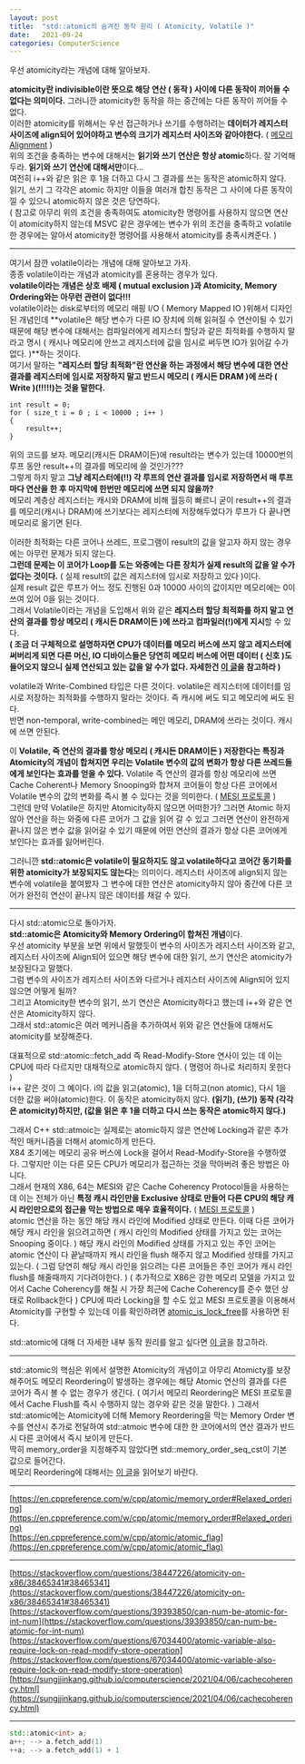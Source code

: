 ```yaml
---
layout: post
title:  "std::atomic의 숨겨진 동작 원리 ( Atomicity, Volatile )"
date:   2021-09-24
categories: ComputerScience
---
```


우선 atomicity라는 개념에 대해 알아보자.        

**atomicity란 indivisible이란 뜻으로 해당 연산 ( 동작 ) 사이에 다른 동작이 끼어들 수 없다는 의미이다.** 그러니깐 atomicity한 동작을 하는 중간에는 다른 동작이 끼어들 수 없다.                          
이러한 atomicity를 위해서는 우선 접근하거나 쓰기를 수행하려는 **데이터가 레지스터 사이즈에 align되어 있어야하고 변수의 크기가 레지스터 사이즈와 같아야한다.** ( [메모리 Alignment](https://sungjjinkang.github.io/computerscience/2021/03/28/memoryalignment.html) )        
위의 조건을 충족하는 변수에 대해서는 **읽기와 쓰기 연산은 항상 atomic**하다. 잘 기억해두라. **읽기와 쓰기 연산에 대해서만**이다...      
여전히 i++와 같은 읽은 후 1을 더하고 다시 그 결과를 쓰는 동작은 atomic하지 않다. 읽기, 쓰기 그 각각은 atomic 하지만 이들을 여러개 합친 동작은 그 사이에 다른 동작이 낄 수 있으니 atomic하지 않은 것은 당연하다.      
( 참고로 아무리 위의 조건을 충족하여도 atomicity한 명령어를 사용하지 않으면 연산이 atomicity하지 않는데 MSVC 같은 경우에는 변수가 위의 조건을 충족하고 volatile한 경우에는 알아서 atomicity한 명령어를 사용해서 atomicity를 충족시켜준다. )                 

------------------------

여기서 잠깐 volatile이라는 개념에 대해 알아보고 가자.           
종종 volatile이라는 개념과 atomicity를 혼용하는 경우가 있다.       
**volatile이라는 개념은 상호 배제 ( mutual exclusion )과 Atomicity, Memory Ordering와는 아무런 관련이 없다!!!**              
volatile이라는 disk로부터의 메모리 매핑 I/O ( Memory Mapped IO )위해서 디자인된 개념인데 **volatile은 해당 변수가 다른 IO 장치에 의해 읽혀질 수 연산이될 수 있기 때문에 해당 변수에 대해서는 컴파일러에게 레지스터 할당과 같은 최적화를 수행하지 말라고 명시 ( 캐시나 메모리에 안쓰고 레지스터에 값을 임시로 써두면 IO가 읽어갈 수가 없다. )**하는 것이다.     
여기서 말하는 **"레지스터 할당 최적화"란 연산을 하는 과정에서 해당 변수에 대한 연산 결과를 레지스터에 임시로 저장하지 말고 반드시 메모리 ( 캐시든 DRAM )에 쓰라 ( Write )(!!!!!)는 것을 말한다.**                  

```
int result = 0;
for ( size_t i = 0 ; i < 10000 ; i++ )
{
    result++;
}
```
위의 코드를 보자. 메모리(캐시든 DRAM이든)에 result라는 변수가 있는데 10000번의 루프 동안 result++의 결과를 메모리에 쓸 것인가???       
그렇게 하지 말고 **그냥 레지스터에(!!) 각 루프의 연산 결과를 임시로 저장하면서 매 루프마다 연산을 한 후 마지막에 한번만 메모리에 쓰면 되지 않을까?**                    
메모리 계층상 레지스터는 캐시와 DRAM에 비해 월등히 빠르니 굳이 result++의 결과를 메모리(캐시나 DRAM)에 쓰기보다는 레지스터에 저장해두었다가 루프가 다 끝나면 메모리로 옮기면 된다.         

이러한 최적화는 다른 코어나 쓰레드, 프로그램이 result의 값을 알고자 하지 않는 경우에는 아무런 문제가 되지 않는다.         
**그런데 문제는 이 코어가 Loop를 도는 와중에는 다른 장치가 실제 result의 값을 알 수가 없다는 것이다.** ( 실제 result의 값은 레지스터에 임시로 저장하고 있다 )이다.               
실제 result 값은 루프가 어느 정도 진행된 0과 10000 사이의 값이지만 메모리에는 0이 쓰여 있어 0을 읽는 것이다.      
그래서 Volatile이라는 개념을 도입해서 위와 같은 **레지스터 할당 최적화를 하지 말고 연산의 결과를 항상 메모리 ( 캐시든 DRAM이든 )에 쓰라고 컴파일러(!)에게 지시**할 수 있다.              
**( 조금 더 구체적으로 설명하자면 CPU가 데이터를 메모리 버스에 쓰지 않고 레지스터에 써버리게 되면 다른 머신, IO 디바이스들은 당연히 메모리 버스에 어떤 데이터 ( 신호 )도 들어오지 않으니 실제 연산되고 있는 값을 알 수가 없다. 자세한건 [이 글](https://sungjjinkang.github.io/computerscience/2021/09/26/IO_System.html)을 참고하라 )**                 

volatile과 Write-Combined 타입은 다른 것이다. volatile은 레지스터에 데이터를 임시로 저장하는 최적화를 수행하지 말라는 것이다. 즉 캐시에 써도 되고 메모리에 써도 된다.          
반면 non-temporal, write-combined는 메인 메모리, DRAM에 쓰라는 것이다. 캐시에 쓰면 안된다.         

이 **Volatile, 즉 연산의 결과를 항상 메모리 ( 캐시든 DRAM이든 ) 저장한다는 특징과 Atomicity의 개념이 합쳐지면 우리는 Volatile 변수의 값의 변화가 항상 다른 쓰레드들에게 보인다는 효과를 얻을 수 있다.** Volatile 즉 연산의 결과를 항상 메모리에 쓰면 Cache Coherent나 Memory Snooping와 합쳐져 코어들이 항상 다른 코어에서 Volatile 변수의 값의 변화를 즉시 볼 수 있다는 것을 의미한다. ( [MESI 프로토콜](https://sungjjinkang.github.io/computerscience/2021/04/06/cachecoherency.html) )                     
그런데 만약 Volatile은 하지만 Atomicity하지 않으면 어떠한가? 그러면 Atomic 하지 않아 연산을 하는 와중에 다른 코어가 그 값을 읽어 갈 수 있고 그러면 연산이 완전하게 끝나지 않은 변수 값을 읽어갈 수 있기 때문에 어떤 연산의 결과가 항상 다른 코어에게 보인다는 효과를 잃어버린다.      

그러니깐 **std::atomic은 volatile이 필요하지도 않고 volatile하다고 코어간 동기화를 위한 atomicity가 보장되지도 않는다**는 의미이다. 레지스터 사이즈에 align되지 않는 변수에 volatile을 붙여봤자 그 변수에 대한 연산은 atomicity하지 않아 중간에 다른 코어가 완전히 연산이 끝나지 않은 데이터를 채갈 수 있다.          


------------------------------

다시 std::atomic으로 돌아가자.          
**std::atomic은 Atomicity와 Memory Ordering이 합쳐진 개념**이다.                 
우선 atomicity 부분을 보면 위에서 말했듯이 변수의 사이즈가 레지스터 사이즈와 같고, 레지스터 사이즈에 Align되어 있으면 해당 변수에 대한 읽기, 쓰기 연산은 atomicity가 보장된다고 말했다.           
그럼 변수의 사이즈가 레지스터 사이즈와 다르거나 레지스터 사이즈에 Align되어 있지 않으면 어떻게 될까?      
그리고 Atomicity한 변수의 읽기, 쓰기 연산은 Atomicity하다고 했는데 i++와 같은 연산은 Atomicity하지 않다.          
그래서 std::atomic은 여러 메커니즘을 추가하여서 위와 같은 연산들에 대해서도 atomicity를 보장해준다.           
                
대표적으로 std::atomic::fetch_add 즉 Read-Modify-Store 연사이 있는 데 이는 CPU에 따라 다르지만 대채적으로 atomic하지 않다. ( 명령어 하나로 처리하지 못한다 )        
i++ 같은 것이 그 예이다. i의 값을 읽고(atomic), 1을 더하고(non atomic), 다시 1을 더한 값을 써야(atomic)한다. 이 동작은 atomicity하지 않다. **(읽기), (쓰기) 동작 (각각은 atomicity)하지만, (값을 읽은 후 1을 더하고 다시 쓰는 동작은 atomic하지 않다.)**            

그래서 C++ std::atmoic는 실제로는 atomic하지 않은 연산에 Locking과 같은 추가적인 매커니즘을 더해서 atomic하게 만든다.               
X84 초기에는 메모리 공유 버스에 Lock을 걸어서 Read-Modify-Store을 수행하였다. 그렇지만 이는 다른 모든 CPU가 메모리가 접근하는 것을 막아버려 좋은 방법은 아니다.            
그래서 현재의 X86, 64는 MESI와 같은 Cache Coherency Protocol들을 사용하는 데 이는 전체가 아닌 **특정 캐시 라인만을 Exclusive 상태로 만들어 다른 CPU의 해당 캐시 라인만으로의 접근을 막는 방법으로 매우 효율적이다.** ( [MESI 프로토콜](https://sungjjinkang.github.io/computerscience/2021/04/06/cachecoherency.html) )                 
atomic 연산을 하는 동안 해당 캐시 라인에 Modified 상태로 만든다. 이때 다른 코어가 해당 캐시 라인을 읽으려고하면 ( 캐시 라인의 Modified 상태를 가지고 있는 코어는 Snooping 중이다. ) 해당 캐시 라인의 Modified 상태를 가지고 있는 주인 코어는 atomic 연산이 다 끝날때까지 캐시 라인을 flush 해주지 않고 Modified 상태를 가지고 있는다. ( 그럼 당연히 해당 캐시 라인을 읽으려는 다른 코어들은 주인 코어가 캐시 라인 flush를 해줄때까지 기다려야한다. ) ( 추가적으로 X86은 강한 메모리 모델을 가지고 있어서 Cache Coherency를 해칠 시 가장 최근에 Cache Coherency를 준수 했던 상태로 Rollback한다 )
CPU에 따라 Locking을 할 수도 있고 MESI 프로토콜을 이용해서 Atomicity를 구현할 수 있는데 이를 확인하려면 [atomic_is_lock_free](https://en.cppreference.com/w/cpp/atomic/atomic_is_lock_free)를 사용하면 된다.         

std::atomic에 대해 더 자세한 내부 동작 원리를 알고 싶다면 [이 글](https://fgiesen.wordpress.com/2014/08/18/atomics-and-contention/)을 참고하라.          

-------------------------------------------------


std::atomic의 핵심은 위에서 설명한 Atomicity의 개념이고 아무리 Atomicty를 보장해주어도 메모리 Reordering이 발생하는 경우에는 해당 Atomic 연산의 결과를 다른 코어가 즉시 볼 수 없는 경우가 생긴다. ( 여기서 메모리 Reordering은 MESI 프로토콜에서 Cache Flush를 즉시 수행하지 않는 경우와 같은 것을 말한다. ) 그래서 std::atomic에는 Atomicity에 더해 Memory Reordering을 막는 Memory Order 변수를 연산시 추가로 전달하여 std::atmoic 변수에 대한 한 코어에서의 연산 결과가 반드시 다른 코어에서 즉시 보이게 만든다.      
딱히 memory_order을 지정해주지 않았다면 std::memory_order_seq_cst이 기본 값으로 들어간다.                        
메모리 Reordering에 대해서는 [이 글](https://sungjjinkang.github.io/computerscience/2021/05/13/MemoryReordering.html)을 읽어보기 바란다.        


-------------------------------



[https://en.cppreference.com/w/cpp/atomic/memory_order#Relaxed_ordering](https://en.cppreference.com/w/cpp/atomic/memory_order#Relaxed_ordering)       
[https://en.cppreference.com/w/cpp/atomic/atomic_flag](https://en.cppreference.com/w/cpp/atomic/atomic_flag)           


-----------------------------------------------------

[https://stackoverflow.com/questions/38447226/atomicity-on-x86/38465341#38465341](https://stackoverflow.com/questions/38447226/atomicity-on-x86/38465341#38465341)                 
[https://stackoverflow.com/questions/39393850/can-num-be-atomic-for-int-num](https://stackoverflow.com/questions/39393850/can-num-be-atomic-for-int-num)       
[https://stackoverflow.com/questions/67034400/atomic-variable-also-require-lock-on-read-modify-store-operation](https://stackoverflow.com/questions/67034400/atomic-variable-also-require-lock-on-read-modify-store-operation)        
[https://sungjjinkang.github.io/computerscience/2021/04/06/cachecoherency.html](https://sungjjinkang.github.io/computerscience/2021/04/06/cachecoherency.html)        

-----------------------------------------------------

```c++
std::atomic<int> a;
a++; --> a.fetch_add(1)
++a; --> a.fetch_add(1) + 1
```

